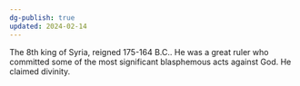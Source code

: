 ```yaml
---
dg-publish: true
updated: 2024-02-14
---
```

The 8th king of Syria, reigned 175-164 B.C.. He was a great ruler who committed some of the most significant blasphemous acts against God. He claimed divinity.
